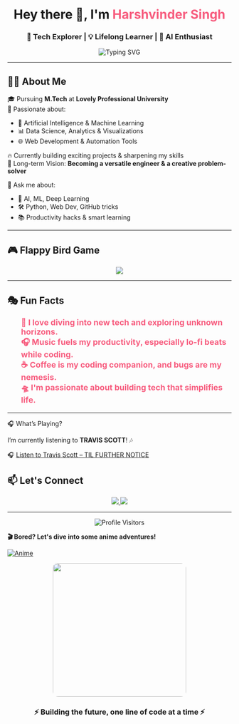 <!-- HEADER -->
<h1 align="center">Hey there 👋, I'm <span style="color:#f75c7e;">Harshvinder Singh</span></h1>
<h3 align="center">🚀 Tech Explorer | 💡 Lifelong Learner | 🧠 AI Enthusiast</h3>

<p align="center">
  <img src="https://readme-typing-svg.herokuapp.com?font=Fira+Code&weight=500&size=24&pause=1000&center=true&vCenter=true&lines=⚡+Engineer+in+the+Making;🌐+Full-stack+Developer;🤖+AI+%2B+ML+Explorer;🎯+Focused+on+Growth+%26+Impact" alt="Typing SVG" />
</p>



---

## 👨‍💻 About Me

🎓 Pursuing **M.Tech** at **Lovely Professional University**  
🌱 Passionate about:
- 🤖 Artificial Intelligence & Machine Learning  
- 📊 Data Science, Analytics & Visualizations  
- 🌐 Web Development & Automation Tools  

🔥 Currently building exciting projects & sharpening my skills  
🎯 Long-term Vision: **Becoming a versatile engineer & a creative problem-solver**

💬 Ask me about:
- 📌 AI, ML, Deep Learning
- 🛠️ Python, Web Dev, GitHub tricks
- 📚 Productivity hacks & smart learning

---

## 🎮 Flappy Bird Game

<p align="center">
  <a href="https://flappybird.io/" target="_blank">
    <img src="https://img.shields.io/badge/Start%20Game-Click%20Here-ff69b4?style=for-the-badge&logo=game-controller&logoColor=white">
  </a>
</p>

---

## 🎭 Fun Facts

<p align="center">
  <ul style="list-style-type: none; color: #f75c7e; font-size: 18px; font-weight: bold;">
    <li>🧠 I love diving into new tech and exploring unknown horizons.</li>
    <li>🎧 Music fuels my productivity, especially lo-fi beats while coding.</li>
    <li>☕ Coffee is my coding companion, and bugs are my nemesis.</li>
    <li>🛸 I'm passionate about building tech that simplifies life.</li>
  </ul>
</p>

---
🎧 What’s Playing?

I’m currently listening to **TRAVIS SCOTT**! 🎶

🎧 [Listen to Travis Scott – TIL FURTHER NOTICE ](https://youtu.be/zptRsa1pqsk?si=WEUnrxLJd-Ml11XC)

## 📫 Let's Connect

<p align="center">
  <a href="https://www.linkedin.com/in/harshvindersingh15122000/" target="_blank">
    <img src="https://img.shields.io/badge/-LinkedIn-%230077B5?style=for-the-badge&logo=linkedin&logoColor=white"/>
  </a>
  <a href="mailto:singh.harshvinder2000@gmail.com">
    <img src="https://img.shields.io/badge/-Gmail-D14836?style=for-the-badge&logo=gmail&logoColor=white"/>
  </a>
</p>

---
<!-- Profile Visitors Counter -->
<p align="center">
  <img src="https://profile-counter.glitch.me/HARSHVINDER-SINGH/count.svg" alt="Profile Visitors" />
</p>

**🎬 Bored? Let's dive into some anime adventures!**  

[![Anime](https://img.shields.io/badge/Anime-FC4C9C?style=for-the-badge&logo=anime&logoColor=white)](https://hianimez.to/home)



<p align="center">
  <img src="https://media.giphy.com/media/qgQUggAC3Pfv687qPC/giphy.gif" width="300" style="border-radius: 12px;" />
</p>

<h3 align="center">⚡ Building the future, one line of code at a time ⚡</h3>
